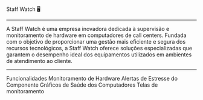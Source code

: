 Staff Watch 🖥
______________________________________________________________________________________________________________________________________________________________________________________________

A Staff Watch é uma empresa inovadora dedicada à supervisão e monitoramento de hardware em computadores de call centers. Fundada com o objetivo de proporcionar uma gestão mais eficiente e segura dos recursos tecnológicos, a Staff Watch oferece soluções especializadas que garantem o desempenho ideal dos equipamentos utilizados em ambientes de atendimento ao cliente.

______________________________________________________________________________________________________________________________________________________________________________________________

Funcionalidades
Monitoramento de Hardware 
Alertas de Estresse do Componente
Gráficos de Saúde dos Computadores
Telas de monitoramento
